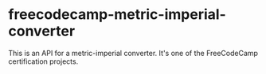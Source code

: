 # freecodecamp-metric-imperial-converter
This is an API for a metric-imperial converter. It's one of the FreeCodeCamp certification projects.
